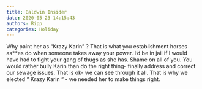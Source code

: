 ```yaml
---
title: Baldwin Insider
date: 2020-05-23 14:15:43
authors: Ripp
categories: Holiday
---
```


 Why paint her as “Krazy Karin” ?
That is what you establishment horses as**es do when someone takes away your power. 
I’d be in jail if I would have had to fight your  gang of thugs as she has. Shame on all of you.
You would rather bully Karin than do the right thing- finally address and correct our sewage issues. 
That is ok- we can see through it all. That is why we elected 
“ Krazy Karin “ - we needed her to make things right.